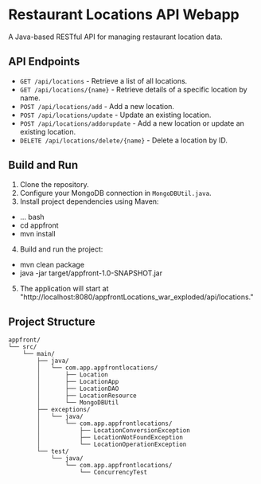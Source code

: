 # Restaurant Locations API Webapp

A Java-based RESTful API for managing restaurant location data.

## API Endpoints

- `GET /api/locations` - Retrieve a list of all locations.
- `GET /api/locations/{name}` - Retrieve details of a specific location by name.
- `POST /api/locations/add` - Add a new location.
- `POST /api/locations/update` - Update an existing location.
- `POST /api/locations/addorupdate` - Add a new location or update an existing location.
- `DELETE /api/locations/delete/{name}` - Delete a location by ID.

## Build and Run

1. Clone the repository.
2. Configure your MongoDB connection in `MongoDBUtil.java`.
3. Install project dependencies using Maven:

- ... bash
- cd appfront
- mvn install

4. Build and run the project:

- mvn clean package
- java -jar target/appfront-1.0-SNAPSHOT.jar

5. The application will start at "http://localhost:8080/appfrontLocations_war_exploded/api/locations."

## Project Structure

```
appfront/
└── src/
    └── main/
        ├── java/
        │   └── com.app.appfrontlocations/
        │       ├── Location
        │       ├── LocationApp
        │       ├── LocationDAO
        │       ├── LocationResource
        │       └── MongoDBUtil
        ├── exceptions/
        │   └── java/
        │       └── com.app.appfrontlocations/
        │           ├── LocationConversionException
        │           ├── LocationNotFoundException
        │           └── LocationOperationException
        └── test/
            └── java/
                └── com.app.appfrontlocations/
                    └── ConcurrencyTest
```
